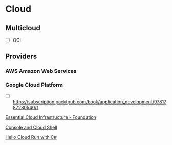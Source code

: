 # Cloud
## Multicloud
- [ ] OCI
## Providers
### AWS Amazon Web Services
### Google Cloud Platform
- [ ] https://subscription.packtpub.com/book/application_development/9781787280540/1

[Essential Cloud Infrastructure - Foundation](https://www.pluralsight.com/courses/essential-cloud-infrastructure-foundation)

[Console and Cloud Shell](https://googlepluralsight.qwiklabs.com/focuses/37218)

[Hello Cloud Run with C#](https://codelabs.developers.google.com/codelabs/cloud-run-hello-csharp/index.html?index=..%2F..index)
